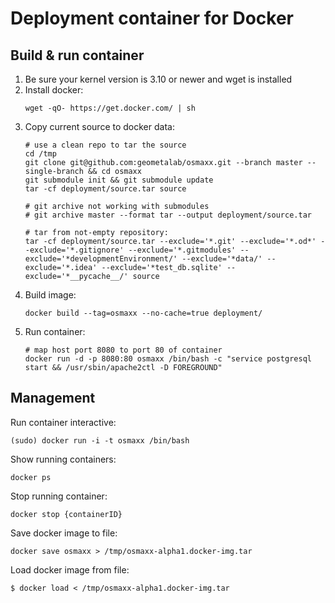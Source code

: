 # Deployment container for Docker

## Build & run container

1. Be sure your kernel version is 3.10 or newer and wget is installed
2. Install docker: 
    ```shell
    wget -qO- https://get.docker.com/ | sh
    ```
3. Copy current source to docker data:
    ```shell
    # use a clean repo to tar the source
    cd /tmp
    git clone git@github.com:geometalab/osmaxx.git --branch master --single-branch && cd osmaxx
    git submodule init && git submodule update
    tar -cf deployment/source.tar source    
    
    # git archive not working with submodules
    # git archive master --format tar --output deployment/source.tar
    
    # tar from not-empty repository:
    tar -cf deployment/source.tar --exclude='*.git' --exclude='*.od*' --exclude='*.gitignore' --exclude='*.gitmodules' --exclude='*developmentEnvironment/' --exclude='*data/' --exclude='*.idea' --exclude='*test_db.sqlite' --exclude='*__pycache__/' source

    ```
4. Build image:
    ```shell
    docker build --tag=osmaxx --no-cache=true deployment/
    ```
5. Run container:
    ```shell
    # map host port 8080 to port 80 of container
    docker run -d -p 8080:80 osmaxx /bin/bash -c "service postgresql start && /usr/sbin/apache2ctl -D FOREGROUND"
    ```
    
    
## Management

Run container interactive:
```shell
(sudo) docker run -i -t osmaxx /bin/bash
```

Show running containers:
```shell
docker ps
```

Stop running container:
```shell
docker stop {containerID}
```

Save docker image to file:
```shell
docker save osmaxx > /tmp/osmaxx-alpha1.docker-img.tar
```

Load docker image from file:
```shell
$ docker load < /tmp/osmaxx-alpha1.docker-img.tar
```
